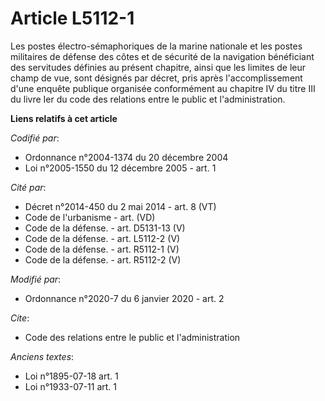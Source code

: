 # Article L5112-1

Les postes électro-sémaphoriques de la marine nationale et les postes militaires de défense des côtes et de sécurité de la
navigation bénéficiant des servitudes définies au présent chapitre, ainsi que les limites de leur champ de vue, sont désignés
par décret, pris après l'accomplissement d'une enquête publique organisée conformément au chapitre IV du titre III du livre
Ier du code des relations entre le public et l'administration.

**Liens relatifs à cet article**

_Codifié par_:

  - Ordonnance n°2004-1374 du 20 décembre 2004
  - Loi n°2005-1550 du 12 décembre 2005 - art. 1

_Cité par_:

  - Décret n°2014-450 du 2 mai 2014 - art. 8 (VT)
  - Code de l'urbanisme - art. (VD)
  - Code de la défense. - art. D5131-13 (V)
  - Code de la défense. - art. L5112-2 (V)
  - Code de la défense. - art. R5112-1 (V)
  - Code de la défense. - art. R5112-2 (V)

_Modifié par_:

  - Ordonnance n°2020-7 du 6 janvier 2020 - art. 2

_Cite_:

  - Code des relations entre le public et l'administration

_Anciens textes_:

  - Loi n°1895-07-18 art. 1
  - Loi n°1933-07-11 art. 1
